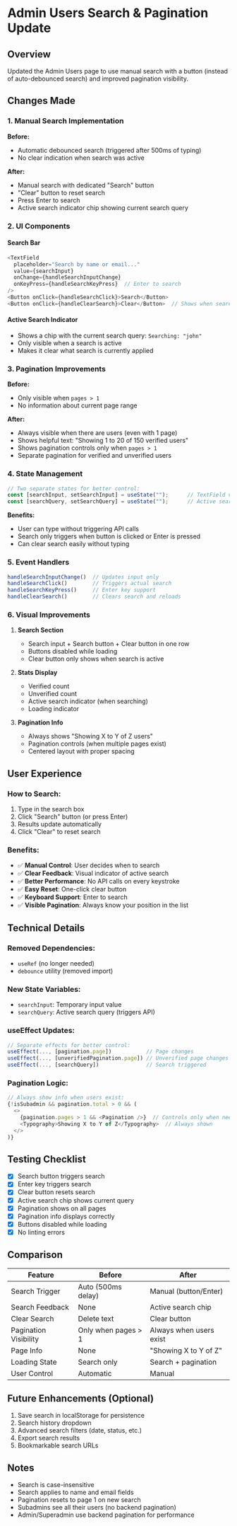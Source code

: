 # Admin Users Search & Pagination Update

## Overview
Updated the Admin Users page to use manual search with a button (instead of auto-debounced search) and improved pagination visibility.

## Changes Made

### 1. Manual Search Implementation

**Before:**
- Automatic debounced search (triggered after 500ms of typing)
- No clear indication when search was active

**After:**
- Manual search with dedicated "Search" button
- "Clear" button to reset search
- Press Enter to search
- Active search indicator chip showing current search query

### 2. UI Components

#### Search Bar
```javascript
<TextField
  placeholder="Search by name or email..."
  value={searchInput}
  onChange={handleSearchInputChange}
  onKeyPress={handleSearchKeyPress}  // Enter to search
/>
<Button onClick={handleSearchClick}>Search</Button>
<Button onClick={handleClearSearch}>Clear</Button>  // Shows when search is active
```

#### Active Search Indicator
- Shows a chip with the current search query: `Searching: "john"`
- Only visible when a search is active
- Makes it clear what search is currently applied

### 3. Pagination Improvements

**Before:**
- Only visible when `pages > 1`
- No information about current page range

**After:**
- Always visible when there are users (even with 1 page)
- Shows helpful text: "Showing 1 to 20 of 150 verified users"
- Shows pagination controls only when `pages > 1`
- Separate pagination for verified and unverified users

### 4. State Management

```javascript
// Two separate states for better control:
const [searchInput, setSearchInput] = useState("");      // TextField value
const [searchQuery, setSearchQuery] = useState("");      // Active search query
```

**Benefits:**
- User can type without triggering API calls
- Search only triggers when button is clicked or Enter is pressed
- Can clear search easily without typing

### 5. Event Handlers

```javascript
handleSearchInputChange()  // Updates input only
handleSearchClick()        // Triggers actual search
handleSearchKeyPress()     // Enter key support
handleClearSearch()        // Clears search and reloads
```

### 6. Visual Improvements

1. **Search Section**
   - Search input + Search button + Clear button in one row
   - Buttons disabled while loading
   - Clear button only shows when search is active

2. **Stats Display**
   - Verified count
   - Unverified count
   - Active search indicator (when searching)
   - Loading indicator

3. **Pagination Info**
   - Always shows "Showing X to Y of Z users"
   - Pagination controls (when multiple pages exist)
   - Centered layout with proper spacing

## User Experience

### How to Search:
1. Type in the search box
2. Click "Search" button (or press Enter)
3. Results update automatically
4. Click "Clear" to reset search

### Benefits:
- ✅ **Manual Control**: User decides when to search
- ✅ **Clear Feedback**: Visual indicator of active search
- ✅ **Better Performance**: No API calls on every keystroke
- ✅ **Easy Reset**: One-click clear button
- ✅ **Keyboard Support**: Enter to search
- ✅ **Visible Pagination**: Always know your position in the list

## Technical Details

### Removed Dependencies:
- `useRef` (no longer needed)
- `debounce` utility (removed import)

### New State Variables:
- `searchInput`: Temporary input value
- `searchQuery`: Active search query (triggers API)

### useEffect Updates:
```javascript
// Separate effects for better control:
useEffect(..., [pagination.page])           // Page changes
useEffect(..., [unverifiedPagination.page]) // Unverified page changes
useEffect(..., [searchQuery])               // Search triggered
```

### Pagination Logic:
```javascript
// Always show info when users exist:
{!isSubadmin && pagination.total > 0 && (
  <>
    {pagination.pages > 1 && <Pagination />}  // Controls only when needed
    <Typography>Showing X to Y of Z</Typography>  // Always shown
  </>
)}
```

## Testing Checklist

- [x] Search button triggers search
- [x] Enter key triggers search
- [x] Clear button resets search
- [x] Active search chip shows current query
- [x] Pagination shows on all pages
- [x] Pagination info displays correctly
- [x] Buttons disabled while loading
- [x] No linting errors

## Comparison

| Feature | Before | After |
|---------|--------|-------|
| Search Trigger | Auto (500ms delay) | Manual (button/Enter) |
| Search Feedback | None | Active search chip |
| Clear Search | Delete text | Clear button |
| Pagination Visibility | Only when pages > 1 | Always when users exist |
| Page Info | None | "Showing X to Y of Z" |
| Loading State | Search only | Search + pagination |
| User Control | Automatic | Manual |

## Future Enhancements (Optional)

1. Save search in localStorage for persistence
2. Search history dropdown
3. Advanced search filters (date, status, etc.)
4. Export search results
5. Bookmarkable search URLs

## Notes

- Search is case-insensitive
- Search applies to name and email fields
- Pagination resets to page 1 on new search
- Subadmins see all their users (no backend pagination)
- Admin/Superadmin use backend pagination for performance

